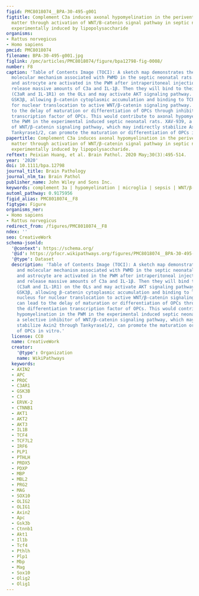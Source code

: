 ```yaml
---
figid: PMC8018074__BPA-30-495-g001
figtitle: Complement C3a induces axonal hypomyelination in the periventricular white
  matter through activation of WNT/B‐catenin signal pathway in septic neonatal rats
  experimentally induced by lipopolysaccharide
organisms:
- Rattus norvegicus
- Homo sapiens
pmcid: PMC8018074
filename: BPA-30-495-g001.jpg
figlink: /pmc/articles/PMC8018074/figure/bpa12798-fig-0008/
number: F8
caption: 'Table of Contents Image (TOCI): A sketch map demonstrates the cellular and
  molecular mechanism associated with PWMD in the septic neonatal rats. Microglia
  and astrocyte are activated in the PWM after intraperitoneal injection of LPS and
  release massive amounts of C3a and IL‐1β. Then they will bind to their receptors
  (C3aR and IL‐1R1) on the OLs and may activate AKT signaling pathway. It will inhibit
  GSK3β, allowing β‐catenin cytoplasmic accumulation and binding to TCF4 in the nucleus
  for nuclear translocation to active WNT/β‐catenin signaling pathway. It can lead
  to the delay of maturation or differentiation of OPCs through inhibiting the differentiation
  transcription factor of OPCs. This would contribute to axonal hypomyelination in
  the PWM in the experimental induced septic neonatal rats. XAV‐939, a selective inhibitor
  of WNT/β‐catenin signaling pathway, which may indirectly stabilize Axin2 through
  Tankyrase1/2, can promote the maturation or differentiation of OPCs in vitro.'
papertitle: Complement C3a induces axonal hypomyelination in the periventricular white
  matter through activation of WNT/β‐catenin signal pathway in septic neonatal rats
  experimentally induced by lipopolysaccharide.
reftext: Peixian Huang, et al. Brain Pathol. 2020 May;30(3):495-514.
year: '2020'
doi: 10.1111/bpa.12798
journal_title: Brain Pathology
journal_nlm_ta: Brain Pathol
publisher_name: John Wiley and Sons Inc.
keywords: complement 3a | hypomyelination | microglia | sepsis | WNT/β‐catenin signaling
automl_pathway: 0.9175956
figid_alias: PMC8018074__F8
figtype: Figure
organisms_ner:
- Homo sapiens
- Rattus norvegicus
redirect_from: /figures/PMC8018074__F8
ndex: ''
seo: CreativeWork
schema-jsonld:
  '@context': https://schema.org/
  '@id': https://pfocr.wikipathways.org/figures/PMC8018074__BPA-30-495-g001.html
  '@type': Dataset
  description: 'Table of Contents Image (TOCI): A sketch map demonstrates the cellular
    and molecular mechanism associated with PWMD in the septic neonatal rats. Microglia
    and astrocyte are activated in the PWM after intraperitoneal injection of LPS
    and release massive amounts of C3a and IL‐1β. Then they will bind to their receptors
    (C3aR and IL‐1R1) on the OLs and may activate AKT signaling pathway. It will inhibit
    GSK3β, allowing β‐catenin cytoplasmic accumulation and binding to TCF4 in the
    nucleus for nuclear translocation to active WNT/β‐catenin signaling pathway. It
    can lead to the delay of maturation or differentiation of OPCs through inhibiting
    the differentiation transcription factor of OPCs. This would contribute to axonal
    hypomyelination in the PWM in the experimental induced septic neonatal rats. XAV‐939,
    a selective inhibitor of WNT/β‐catenin signaling pathway, which may indirectly
    stabilize Axin2 through Tankyrase1/2, can promote the maturation or differentiation
    of OPCs in vitro.'
  license: CC0
  name: CreativeWork
  creator:
    '@type': Organization
    name: WikiPathways
  keywords:
  - AXIN2
  - APC
  - PROC
  - C3AR1
  - GSK3B
  - C3
  - ERVK-2
  - CTNNB1
  - AKT1
  - AKT2
  - AKT3
  - IL1B
  - TCF4
  - TCF7L2
  - IRF6
  - PLP1
  - PTHLH
  - PRDX5
  - PDXP
  - MBP
  - MBL2
  - PRG2
  - MAG
  - SOX10
  - OLIG2
  - OLIG1
  - Axin2
  - Apc
  - Gsk3b
  - Ctnnb1
  - Akt1
  - Il1b
  - Tcf4
  - Pthlh
  - Plp1
  - Mbp
  - Mag
  - Sox10
  - Olig2
  - Olig1
---
```

